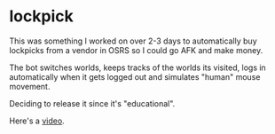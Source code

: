 # lockpick

This was something I worked on over 2-3 days to automatically buy lockpicks from a vendor in OSRS so I could go AFK and make money. 

The bot switches worlds, keeps tracks of the worlds its visited, logs in automatically when it gets logged out and simulates "human" mouse movement.

Deciding to release it since it's "educational".

Here's a [video](https://youtu.be/m_wz2isqm4c).
